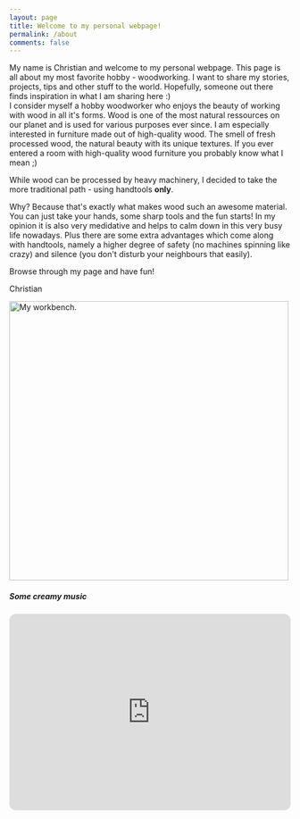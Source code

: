 ```yaml
---
layout: page
title: Welcome to my personal webpage!
permalink: /about
comments: false
---
```


<div class="row justify-content-between">
<div class="col-md-8 pr-5">

<p>My name is Christian and welcome to my personal webpage. 
This page is all about my most favorite hobby - woodworking. I want to share my stories, projects, tips and other stuff to the world. Hopefully, someone out there finds inspiration in what I am sharing here :)
<br>
I consider myself a hobby woodworker who enjoys the beauty of working with wood in all it's forms. Wood is one of the most natural ressources on our planet and is used for various purposes ever since. 
I am especially interested in furniture made out of high-quality wood. The smell of fresh processed wood, the natural beauty with its unique textures. If you ever entered a room with high-quality wood furniture you probably know what I mean ;)

While wood can be processed by heavy machinery, I decided to take the more traditional path - using handtools **only**. 

Why? Because that's exactly what makes wood such an awesome material. You can just take your hands, some sharp tools and the fun starts! In my opinion it is also very medidative and helps to calm down in this very busy life nowadays. Plus there are some extra advantages which come along with handtools, namely a higher degree of safety (no machines spinning like crazy) and silence (you don't disturb your neighbours that easily).

Browse through my page and have fun! 


Christian

<a href="//chrschoeffmann.github.io/assets/images/workbench01.jpg" data-lightbox="workbench01"     data-title="My workbench.">
    <img src="//chrschoeffmann.github.io/assets/images/workbench01.jpg" width="500" title="My workbench.">
</a>

</p>
</div>


<div class="col-md-4">

<div class="sticky-top sticky-top-80">
<h5>Some creamy music</h5>

<p> <iframe style="border-radius:12px" src="https://open.spotify.com/embed/track/6zb0M4Drdplz1fBaXbqxDA?utm_source=generator" width="100%" height="352" frameBorder="0" allowfullscreen="" allow="autoplay; clipboard-write; encrypted-media; fullscreen; picture-in-picture" loading="lazy"></iframe> </p>


</div>
</div>
</div>
